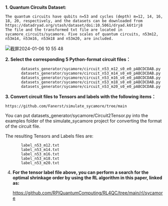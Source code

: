 **1. Quantum Circuits Dataset:**

    The quantum circuits have qubits n=53 and cycles (depth) m=12, 14, 16, 18, 20, respectively, and the datasets can be downloaded from https://datadryad.org/stash/dataset/doi:10.5061/dryad.k6t1rj8                                                                                                                                          
    The file and the transformed txt file are located in sycamore_circuits/sycamore. Five scales of quantum circuits, n53m12, n53m14, n53m16, n53m18 and n53m20, are included.

![截屏2024-01-06 10 55 48](https://github.com/YangletLiu/RL4QuantumCircuits/assets/75991833/f283e6c0-346a-49ad-b254-851e4595e3f2)

**2. Select the corresponding 5 Python-format circuit files：**
   
           datasets_generator/sycamore/circuit_n53_m12_s0_e0_pABCDCDAB.py
           datasets_generator/sycamore/circuit_n53_m14_s0_e0_pABCDCDAB.py
           datasets_generator/sycamore/circuit_n53_m16_s0_e0_pABCDCDAB.py
           datasets_generator/sycamore/circuit_n53_m18_s0_e0_pABCDCDAB.py
           datasets_generator/sycamore/circuit_n53_m20_s0_e0_pABCDCDAB.py
   
**3. Convert circuit files to Tensors and labels with the following items：**

    https://github.com/Fanerst/simulate_sycamore/tree/main

   You can put datasets_generator/sycamore/Circuit2Tensor.py into the examples folder of the simulate_sycamore project for converting the format of the circuit file.

   The resulting Tensors and Labels files are:

           label_n53_m12.txt
           label_n53_m14.txt
           label_n53_m16.txt
           label_n53_m18.txt
           label_n53_m20.txt

4. **For the tensor label file above, you can perform a search for the optimal shrinkage order by using the RL algorithm in this paper, linked as:**

    https://github.com/RPIQuantumComputing/RL4QC/tree/main/rl/sycamore
